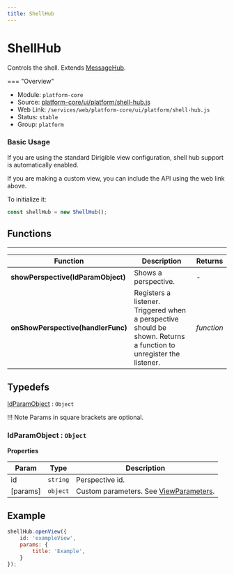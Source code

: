 ```yaml
---
title: ShellHub
---
```


ShellHub
===

Controls the shell. Extends [MessageHub](../message-hub).

=== "Overview"
- Module: `platform-core`
- Source: [platform-core/ui/platform/shell-hub.js](https://github.com/eclipse/dirigible/blob/master/components/platform/platform-core/src/main/resources/META-INF/dirigible/platform-core/ui/platform/shell-hub.js)
- Web Link: `/services/web/platform-core/ui/platform/shell-hub.js`
- Status: `stable`
- Group: `platform`

### Basic Usage

If you are using the standard Dirigible view configuration, shell hub support is automatically enabled.

If you are making a custom view, you can include the API using the web link above.

To initialize it:

```javascript
const shellHub = new ShellHub();
```

## Functions

---

Function     | Description | Returns
------------ | ----------- | --------
**showPerspective(IdParamObject)**   | Shows a perspective. | -
**onShowPerspective(handlerFunc)**   | Registers a listener. Triggered when a perspective should be shown. Returns a function to unregister the listener. | *function*

## Typedefs

<dl>
<dt><a href="#IdParamObject">IdParamObject</a> : <code>Object</code></dt>
</dl>

!!! Note
	Params in square brackets are optional.

<a name="IdParamObject"></a>

### IdParamObject : <code>Object</code>

**Properties**

| Param | Type | Description |
| --- | --- | --- |
| id | <code>string</code> | Perspective id. |
| [params] | <code>object</code> | Custom parameters. See [ViewParameters](../viewParameters). |

## Example

```javascript
shellHub.openView({
    id: 'exampleView',
    params: {
        title: 'Example',
    }
});
```